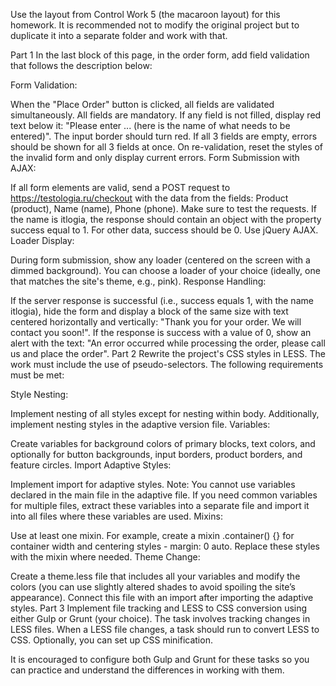 Use the layout from Control Work 5 (the macaroon layout) for this homework. It is recommended not to modify the original project but to duplicate it into a separate folder and work with that.

Part 1
In the last block of this page, in the order form, add field validation that follows the description below:

Form Validation:

When the "Place Order" button is clicked, all fields are validated simultaneously. All fields are mandatory. If any field is not filled, display red text below it: "Please enter ... (here is the name of what needs to be entered)". The input border should turn red. If all 3 fields are empty, errors should be shown for all 3 fields at once. On re-validation, reset the styles of the invalid form and only display current errors.
Form Submission with AJAX:

If all form elements are valid, send a POST request to https://testologia.ru/checkout with the data from the fields: Product (product), Name (name), Phone (phone). Make sure to test the requests. If the name is itlogia, the response should contain an object with the property success equal to 1. For other data, success should be 0. Use jQuery AJAX.
Loader Display:

During form submission, show any loader (centered on the screen with a dimmed background). You can choose a loader of your choice (ideally, one that matches the site's theme, e.g., pink).
Response Handling:

If the server response is successful (i.e., success equals 1, with the name itlogia), hide the form and display a block of the same size with text centered horizontally and vertically: "Thank you for your order. We will contact you soon!". If the response is success with a value of 0, show an alert with the text: "An error occurred while processing the order, please call us and place the order".
Part 2
Rewrite the project's CSS styles in LESS. The work must include the use of pseudo-selectors. The following requirements must be met:

Style Nesting:

Implement nesting of all styles except for nesting within body. Additionally, implement nesting styles in the adaptive version file.
Variables:

Create variables for background colors of primary blocks, text colors, and optionally for button backgrounds, input borders, product borders, and feature circles.
Import Adaptive Styles:

Implement import for adaptive styles. Note: You cannot use variables declared in the main file in the adaptive file. If you need common variables for multiple files, extract these variables into a separate file and import it into all files where these variables are used.
Mixins:

Use at least one mixin. For example, create a mixin .container() {} for container width and centering styles - margin: 0 auto. Replace these styles with the mixin where needed.
Theme Change:

Create a theme.less file that includes all your variables and modify the colors (you can use slightly altered shades to avoid spoiling the site’s appearance). Connect this file with an import after importing the adaptive styles.
Part 3
Implement file tracking and LESS to CSS conversion using either Gulp or Grunt (your choice). The task involves tracking changes in LESS files. When a LESS file changes, a task should run to convert LESS to CSS. Optionally, you can set up CSS minification.

It is encouraged to configure both Gulp and Grunt for these tasks so you can practice and understand the differences in working with them.
